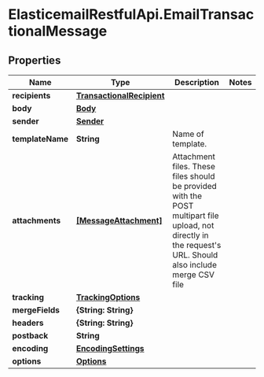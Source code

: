 # ElasticemailRestfulApi.EmailTransactionalMessage

## Properties
Name | Type | Description | Notes
------------ | ------------- | ------------- | -------------
**recipients** | [**TransactionalRecipient**](TransactionalRecipient.md) |  | 
**body** | [**Body**](Body.md) |  | 
**sender** | [**Sender**](Sender.md) |  | 
**templateName** | **String** | Name of template. | 
**attachments** | [**[MessageAttachment]**](MessageAttachment.md) | Attachment files. These files should be provided with the POST multipart file upload, not directly in the request&#39;s URL. Should also include merge CSV file | 
**tracking** | [**TrackingOptions**](TrackingOptions.md) |  | 
**mergeFields** | **{String: String}** |  | 
**headers** | **{String: String}** |  | 
**postback** | **String** |  | 
**encoding** | [**EncodingSettings**](EncodingSettings.md) |  | 
**options** | [**Options**](Options.md) |  | 


